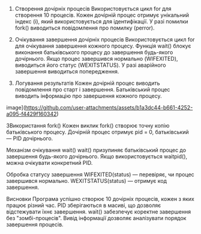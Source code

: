 1. Створення дочірніх процесів
Використовується цикл for для створення 10 процесів.
Кожен дочірній процес отримує унікальний індекс (i), який використовується для ідентифікації.
У разі помилки fork() виводиться повідомлення про помилку (perror).

2. Очікування завершення дочірніх процесів
Використовується цикл for для очікування завершення кожного процесу.
Функція wait() блокує виконання батьківського процесу до завершення будь-якого дочірнього.
Якщо процес завершився нормально (WIFEXITED), виводиться його статус (WEXITSTATUS).
У разі аварійного завершення виводиться попередження.

3. Логування результатів
Кожен дочірній процес виводить повідомлення про старт і завершення.
Батьківський процес виводить інформацію про завершення кожного процесу.


image](https://github.com/user-attachments/assets/b1a3dc44-b661-4252-a095-f4429f160342)

3Використання fork()
Кожен виклик fork() створює точну копію батьківського процесу.
Дочірній процес отримує pid = 0, батьківський — PID дочірнього.

Механізм очікування wait()
wait() призупиняє батьківський процес до завершення будь-якого дочірнього.
Якщо використовується waitpid(), можна очікувати конкретний PID.

Обробка статусу завершення
WIFEXITED(status) — перевіряє, чи процес завершився нормально.
WEXITSTATUS(status) — отримує код завершення.

Висновки
Програма успішно створює 10 дочірніх процесів, кожен з яких працює різний час.
PID зберігаються в масиві, що дозволяє відстежувати їхнє завершення.
wait() забезпечує коректне завершення без "зомбі-процесів".
Вивід інформації дозволяє аналізувати порядок завершення процесів.

